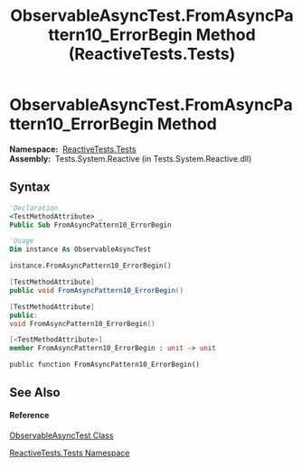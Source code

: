 ﻿---
title: ObservableAsyncTest.FromAsyncPattern10_ErrorBegin Method  (ReactiveTests.Tests)
TOCTitle: FromAsyncPattern10_ErrorBegin Method
ms:assetid: M:ReactiveTests.Tests.ObservableAsyncTest.FromAsyncPattern10_ErrorBegin
ms:mtpsurl: https://msdn.microsoft.com/en-us/library/reactivetests.tests.observableasynctest.fromasyncpattern10_errorbegin(v=VS.103)
ms:contentKeyID: 36619618
ms.date: 06/28/2011
mtps_version: v=VS.103
f1_keywords:
- ReactiveTests.Tests.ObservableAsyncTest.FromAsyncPattern10_ErrorBegin
dev_langs:
- CSharp
- JScript
- VB
- FSharp
- c++
---

# ObservableAsyncTest.FromAsyncPattern10\_ErrorBegin Method

**Namespace:**  [ReactiveTests.Tests](hh289046\(v=vs.103\).md)  
**Assembly:**  Tests.System.Reactive (in Tests.System.Reactive.dll)

## Syntax

``` vb
'Declaration
<TestMethodAttribute> _
Public Sub FromAsyncPattern10_ErrorBegin
```

``` vb
'Usage
Dim instance As ObservableAsyncTest

instance.FromAsyncPattern10_ErrorBegin()
```

``` csharp
[TestMethodAttribute]
public void FromAsyncPattern10_ErrorBegin()
```

``` c++
[TestMethodAttribute]
public:
void FromAsyncPattern10_ErrorBegin()
```

``` fsharp
[<TestMethodAttribute>]
member FromAsyncPattern10_ErrorBegin : unit -> unit 
```

``` jscript
public function FromAsyncPattern10_ErrorBegin()
```

## See Also

#### Reference

[ObservableAsyncTest Class](hh314747\(v=vs.103\).md)

[ReactiveTests.Tests Namespace](hh289046\(v=vs.103\).md)

